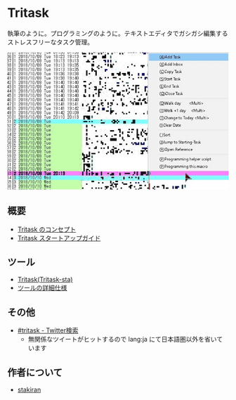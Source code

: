 # Tritask

執筆のように。プログラミングのように。テキストエディタでガシガシ編集するストレスフリーなタスク管理。

![tritask_menu.jpg](tritask_menu.jpg)

## 概要
- [Tritask のコンセプト](concept.md)
- [Tritask スタートアップガイド](startup_guide.md)

## ツール
- [Tritask(Tritask-sta)](https://github.com/tritask/tritask-sta)
- [ツールの詳細仕様](https://github.com/tritask/tritask-sta/blob/master/specification.md)

## その他
- [#tritask - Twitter検索](https://twitter.com/search?f=tweets&q=%23tritask%20lang%3Aja&src=typd)
  - 無関係なツイートがヒットするので lang:ja にて日本語圏以外を省いています

## 作者について
- [stakiran](https://stakiran.github.io/stakiran/)
